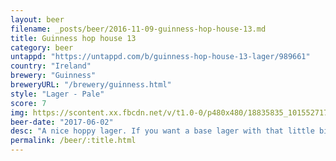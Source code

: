 ```yaml
---
layout: beer
filename: _posts/beer/2016-11-09-guinness-hop-house-13.md
title: Guinness hop house 13
category: beer
untappd: "https://untappd.com/b/guinness-hop-house-13-lager/989661"
country: "Ireland"
brewery: "Guinness"
breweryURL: "/brewery/guinness.html"
style: "Lager - Pale"
score: 7
img: https://scontent.xx.fbcdn.net/v/t1.0-0/p480x480/18835835_10155271709983745_4124879370598426191_n.jpg?_nc_cat=0&oh=a51c2b6b1d18854e16cd02dd1b4f5980&oe=5BB5DE0C
beer-date: "2017-06-02"
desc: "A nice hoppy lager. If you want a base lager with that little bit extra"
permalink: /beer/:title.html
---
```

